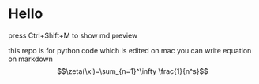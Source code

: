 # Hello

press Ctrl+Shift+M to show md preview

this repo is for python code which is edited on mac
you can write equation on markdown
$$\zeta(\xi)=\sum_{n=1}^\infty \frac{1}{n^s}$$

